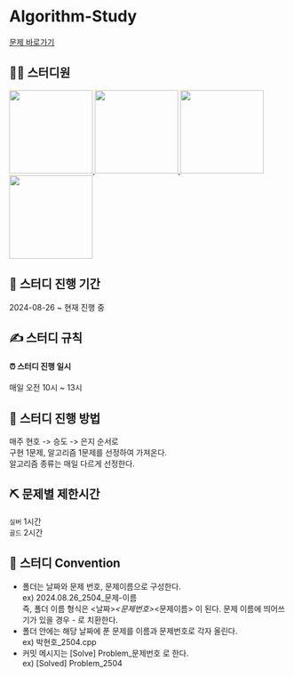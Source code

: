 # Algorithm-Study
[문제 바로가기](https://www.notion.so/CodingStudy-7901106134d34ea29d5f49dbf9b0edbb)

## 🙋‍♂️ 스터디원

<p>
<a href="https://github.com/LuBly">
  <img src="https://github.com/LuBly.png" width="150">
</a>
<a href="https://github.com/mwomwo1">
  <img src="https://github.com/mwomwo1.png" width="150">
</a>
<a href="https://github.com/JeongEunJi1127">
  <img src="https://github.com/JeongEunJi1127.png" width="150">
</a>
<a href="https://github.com/seungdo1234">
  <img src="https://github.com/seungdo1234.png" width="150">
</a>
</p>

## 📅 스터디 진행 기간 

2024-08-26 ~ 현재 진행 중

## ✍ 스터디 규칙 
#### ⏰ 스터디 진행 일시 
매일 오전 10시 ~ 13시  

## 🥊 스터디 진행 방법 
매주 현호 -> 승도 -> 은지 순서로   
구현 1문제, 알고리즘 1문제를 선정하여 가져온다.  
알고리즘 종류는 매일 다르게 선정한다.

## ⛏️ 문제별 제한시간
`실버`  1시간  
`골드`  2시간

## 📣 스터디 Convention 
- 폴더는 날짜와 문제 번호, 문제이름으로 구성한다.  
  ex) 2024.08.26_2504_문제-이름  
  즉, 폴더 이름 형식은 <날짜>_<문제번호>_<문제이름> 이 된다. 문제 이름에 띄어쓰기가 있을 경우 - 로 치환한다.  
- 폴더 안에는 해당 날짜에 푼 문제를 이름과 문제번호로 각자 올린다.  
  ex) 박현호_2504.cpp  
- 커밋 메시지는 [Solve] Problem_문제번호 로 한다.  
  ex) [Solved] Problem_2504  
